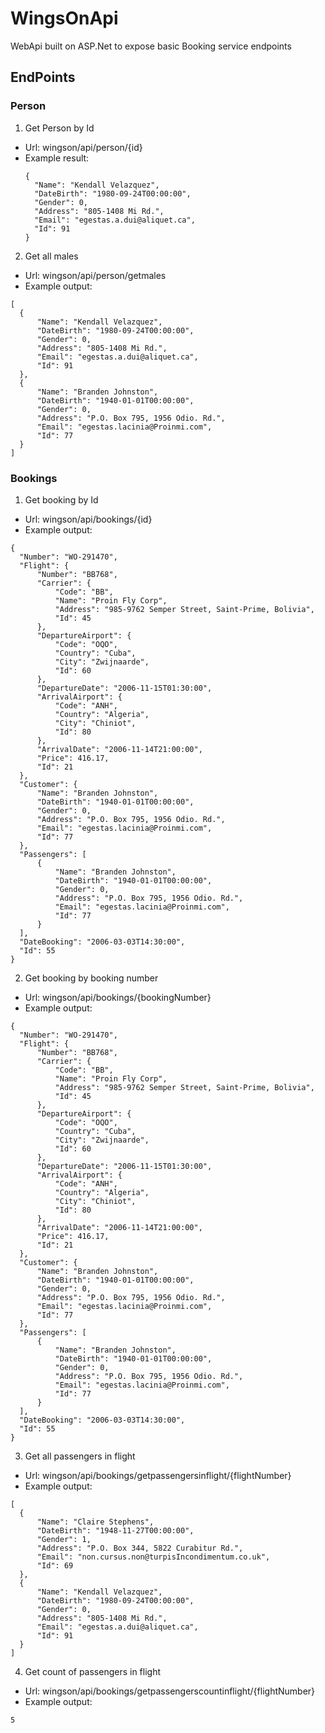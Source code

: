 # WingsOnApi

WebApi built on ASP.Net to expose basic Booking service endpoints

## EndPoints

### Person

1. Get Person by Id
  - Url: wingson/api/person/{id}
  - Example result:
    ```
    {
      "Name": "Kendall Velazquez",
      "DateBirth": "1980-09-24T00:00:00",
      "Gender": 0,
      "Address": "805-1408 Mi Rd.",
      "Email": "egestas.a.dui@aliquet.ca",
      "Id": 91
    }
    ```
2. Get all males
  - Url: wingson/api/person/getmales
  - Example output:
  ```
  [
    {
        "Name": "Kendall Velazquez",
        "DateBirth": "1980-09-24T00:00:00",
        "Gender": 0,
        "Address": "805-1408 Mi Rd.",
        "Email": "egestas.a.dui@aliquet.ca",
        "Id": 91
    },
    {
        "Name": "Branden Johnston",
        "DateBirth": "1940-01-01T00:00:00",
        "Gender": 0,
        "Address": "P.O. Box 795, 1956 Odio. Rd.",
        "Email": "egestas.lacinia@Proinmi.com",
        "Id": 77
    }
  ]
  ```
### Bookings
1. Get booking by Id
  - Url: wingson/api/bookings/{id}
  - Example output:
  ```
  {
    "Number": "WO-291470",
    "Flight": {
        "Number": "BB768",
        "Carrier": {
            "Code": "BB",
            "Name": "Proin Fly Corp",
            "Address": "985-9762 Semper Street, Saint-Prime, Bolivia",
            "Id": 45
        },
        "DepartureAirport": {
            "Code": "OQO",
            "Country": "Cuba",
            "City": "Zwijnaarde",
            "Id": 60
        },
        "DepartureDate": "2006-11-15T01:30:00",
        "ArrivalAirport": {
            "Code": "ANH",
            "Country": "Algeria",
            "City": "Chiniot",
            "Id": 80
        },
        "ArrivalDate": "2006-11-14T21:00:00",
        "Price": 416.17,
        "Id": 21
    },
    "Customer": {
        "Name": "Branden Johnston",
        "DateBirth": "1940-01-01T00:00:00",
        "Gender": 0,
        "Address": "P.O. Box 795, 1956 Odio. Rd.",
        "Email": "egestas.lacinia@Proinmi.com",
        "Id": 77
    },
    "Passengers": [
        {
            "Name": "Branden Johnston",
            "DateBirth": "1940-01-01T00:00:00",
            "Gender": 0,
            "Address": "P.O. Box 795, 1956 Odio. Rd.",
            "Email": "egestas.lacinia@Proinmi.com",
            "Id": 77
        }
    ],
    "DateBooking": "2006-03-03T14:30:00",
    "Id": 55
}
  ```
2. Get booking by booking number
  - Url: wingson/api/bookings/{bookingNumber}
  - Example output:
  ```
  {
    "Number": "WO-291470",
    "Flight": {
        "Number": "BB768",
        "Carrier": {
            "Code": "BB",
            "Name": "Proin Fly Corp",
            "Address": "985-9762 Semper Street, Saint-Prime, Bolivia",
            "Id": 45
        },
        "DepartureAirport": {
            "Code": "OQO",
            "Country": "Cuba",
            "City": "Zwijnaarde",
            "Id": 60
        },
        "DepartureDate": "2006-11-15T01:30:00",
        "ArrivalAirport": {
            "Code": "ANH",
            "Country": "Algeria",
            "City": "Chiniot",
            "Id": 80
        },
        "ArrivalDate": "2006-11-14T21:00:00",
        "Price": 416.17,
        "Id": 21
    },
    "Customer": {
        "Name": "Branden Johnston",
        "DateBirth": "1940-01-01T00:00:00",
        "Gender": 0,
        "Address": "P.O. Box 795, 1956 Odio. Rd.",
        "Email": "egestas.lacinia@Proinmi.com",
        "Id": 77
    },
    "Passengers": [
        {
            "Name": "Branden Johnston",
            "DateBirth": "1940-01-01T00:00:00",
            "Gender": 0,
            "Address": "P.O. Box 795, 1956 Odio. Rd.",
            "Email": "egestas.lacinia@Proinmi.com",
            "Id": 77
        }
    ],
    "DateBooking": "2006-03-03T14:30:00",
    "Id": 55
}
  ```
3. Get all passengers in flight
  - Url: wingson/api/bookings/getpassengersinflight/{flightNumber}
  - Example output:
  ```
  [
    {
        "Name": "Claire Stephens",
        "DateBirth": "1948-11-27T00:00:00",
        "Gender": 1,
        "Address": "P.O. Box 344, 5822 Curabitur Rd.",
        "Email": "non.cursus.non@turpisIncondimentum.co.uk",
        "Id": 69
    },
    {
        "Name": "Kendall Velazquez",
        "DateBirth": "1980-09-24T00:00:00",
        "Gender": 0,
        "Address": "805-1408 Mi Rd.",
        "Email": "egestas.a.dui@aliquet.ca",
        "Id": 91
    }
  ]
  ```
4. Get count of passengers in flight
  - Url: wingson/api/bookings/getpassengerscountinflight/{flightNumber}
  - Example output:
  ```
  5
  ```
